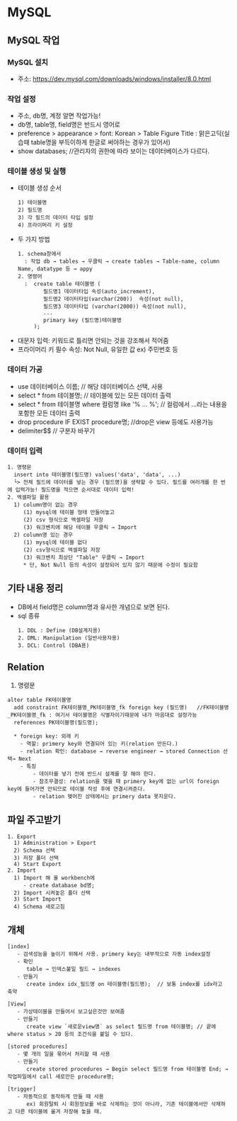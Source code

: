 # MySQL
## MySQL 작업

### MySQL 설치
  + 주소: https://dev.mysql.com/downloads/windows/installer/8.0.html
  
### 작업 설정
  + 주소, db명, 계정 알면 작업가능!
  + db명, table명, field명은 반드시 영어로
  + preference > appearance > font: Korean > Table Figure Title : 맑은고딕(실습때 table명을 부득이하게 한글로 써야하는 경우가 있어서) 
  + show databases;  //관리자의 권한에 따라 보이는 데이터베이스가 다르다.
  
### 테이블 생성 및 실행
  + 테이블 생성 순서
    ```
    1) 테이블명 
    2) 필드명 
    3) 각 필드의 데이터 타입 설정 
    4) 프라이머리 키 설정
    ```
  + 두 가지 방법
    ```
    1. schema창에서
      : 작업 db → tables → 우클릭 → create tables → Table-name, column Name, datatype 등 → appy
    2. 명령어 
      :  create table 테이블명 (
            필드명1 데이터타입 속성(auto_increment),
            필드명2 데이터타입(varchar(200))  속성(not null),
            필드명3 데이터타입 (varchar(2000)) 속성(not null),
            ...
            primary key (필드명)테이블명
         );
     ``` 
  * 대문자 입력: 키워드로 틀리면 안되는 것을 강조해서 적어줌
  * 프라이머리 키 필수 속성: Not Null, 유일한 값  ex) 주민번호 등

### 데이터 가공
  * use 데이터베이스 이름;  // 해당 데이터베이스 선택, 사용
  * select * from 테이블명; // 테이블에 있는 모든 데이터 출력
  * select * from 테이블명 where 컬럼명 like '% ... %';  // 컬럼에서 ...라는 내용을 포함한 모든 데이터 출력
  * drop procedure IF EXIST procedure명;	//drop은 view 등에도 사용가능
  * delimiter$$	 // 구분자 바꾸기

### 데이터 입력
  ```
  1. 명령문
    insert into 테이블명(필드명) values('data', 'data', ...)   
    └> 전체 필드에 데이터를 넣는 경우 (필드명)을 생략할 수 있다. 필드를 여러개를 한 번에 입력가능! 필드명을 적으면 순서대로 데이터 입력! 
  2. 엑셀파일 활용
    1) column명이 없는 경우
       (1) mysql에 테이블 형태 만들어놓고
       (2) csv 형식으로 엑셀파일 저장
       (3) 워크벤치에 해당 테이블 우클릭 → Import
    2) column명 있는 경우
       (1) mysql에 테이블 없다
       (2) csv형식으로 엑셀파일 저장
       (3) 워크벤치 최상단 "Table" 우클릭 → Import
       * 단, Not Null 등의 속성이 설정되어 있지 않기 때문에 수정이 필요함
  ```        
    
## 기타 내용 정리
  * DB에서 field명은 column명과 유사한 개념으로 보면 된다.
  * sql 종류 
    ```
    1. DDL : Define (DB설계자용)
    2. DML: Manipulation (일반사용자용)
    3. DCL: Control (DBA용)
    ```
## Relation 
 1. 명령문
  ```
  alter table FK테이블명
	add constraint FK테이블명_PK테이블명_fk foreign key (필드명)	//FK테이블명_PK테이블명_fk : 여기서 테이블명은 식별자이기때문에 내가 마음대로 설정가능
    references PK테이블명(필드명);
    
    * foreign key: 외래 키 
      - 역할: primery key와 연결되어 있는 키(relation 만든다.)
      - relation 확인: database → reverse engineer → stored Connection 선택→ Next 
      - 특징
          - 데이터를 넣기 전에 반드시 설계를 잘 해야 한다.
          - 참조무결성: relation을 맺을 때 primery key에 없는 url이 foreign key에 들어가면 안되므로 테이블 작성 후에 연결시켜준다.
          - relation 맺어진 상태에서는 primery data 못지운다.
  ``` 
## 파일 주고받기
  ```
  1. Export
	1) Administration > Export
	2) Schema 선택
	3) 저장 폴더 선택
	4) Start Export
  2. Import
	1) Import 해 올 workbench에 
	   - create database bd명;
	2) Import 시켜놓은 폴더 선택
	3) Start Import
	4) Schema 새로고침
  ```
## 개체
  ```
  [index]
     - 검색성능을 높이기 위해서 사용. primery key는 내부적으로 자동 index설정
     - 확인
     	table → 인덱스붙일 필드 → indexes
     - 만들기
     	create index idx_필드명 on 테이블명(필드명);	// 보통 index를 idx라고 축약
		
  [View]
     - 가상테이블을 만들어서 보고싶은것만 보여줌
     - 만들기
     	create view `새로운view명` as select 필드명 from 테이블명;	// 끝에 where status > 20 등의 조건식을 붙일 수 있다.
		
  [stored procedures]
     - 몇 개의 일을 묶어서 처리할 때 사용
     - 만들기
     	create stored procedures → Begin select 필드명 from 테이블명 End; → 작업파일에서 call 새로만든 procedure명;
  
  [trigger]
     - 자동적으로 동작하게 만들 때 사용 
     	ex) 회원탈퇴 시 회원정보를 바로 삭제하는 것이 아니라, 기존 테이블에서만 삭제하고 다른 테이블에 옮겨 저장해 놓을 때.
